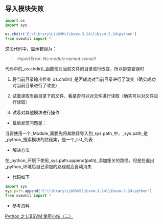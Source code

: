 ## 导入模块失败
```js
import os
import sys
 
os.chdir('E:\library\LibSVM\libsvm-3.24\libsvm-3.24\python')
from svmutil import *
```
这段代码中，显示错误为：

> _ImportError: No module named svmutil_

代码中的_os.chdir()_函数使对当前文件的目录进行改变，所以排查错误时

1. 将当前目录输出检查_os.chdir()_是否成功对当前目录进行了改变（确实成功对当前目录进行了改变）

2. 试着读取当前目录下的文件，看是否可以对文件进行读取（确实可以对文件进行读取）

3. 试着对其他模块进行操作

* 最后发现问题是：

当要使用一个_Module_需要先将其路径导入到_sys.path_中，_sys.path_是_python_搜索模块的路径集，是一个_list_列表

* 解决方法

在_python_环境下使用_sys.path.append(path)_添加相关的路径，但是在退出_python_环境后自己添加的路径就会自动消失

* 代码如下

```js
import sys
sys.path.append('E:\library\LibSVM\libsvm-3.24\libsvm-3.24\python')
from svmutil import *
```
* 参考资料

[Python 之 LIBSVM 使用小结（二）](https://blog.csdn.net/u013630349/article/details/47322303)